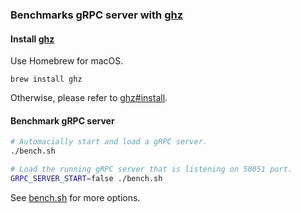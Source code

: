 ### Benchmarks gRPC server with [ghz](https://github.com/bojand/ghz)

#### Install [ghz](https://github.com/bojand/ghz)

Use Homebrew for macOS. 
```
brew install ghz
```
Otherwise, please refer to [ghz#install](https://github.com/bojand/ghz#install).

#### Benchmark gRPC server
```bash
# Automacially start and load a gRPC server.
./bench.sh

# Load the running gRPC server that is listening on 50051 port.
GRPC_SERVER_START=false ./bench.sh
```

See [bench.sh](./bench.sh) for more options.
